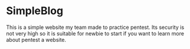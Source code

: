 # SimpleBlog
This is a simple website my team made to practice pentest. Its security is not very high so it is suitable for newbie to start if you want to learn more about pentest a website.

